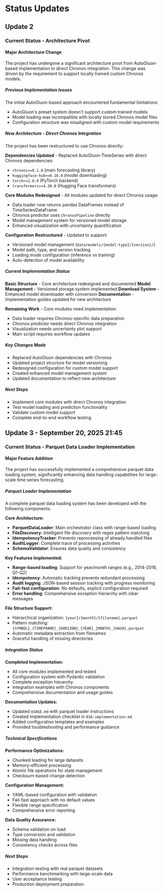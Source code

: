 # Status Updates 

## Update 2
### Current Status - Architecture Pivot

#### Major Architecture Change

The project has undergone a significant architecture pivot from AutoGluon-based implementation to direct Chronos integration. This change was driven by the requirement to support locally trained custom Chronos models.

##### **Previous Implementation Issues**
The initial AutoGluon-based approach encountered fundamental limitations:
- AutoGluon's preset system doesn't support custom trained models
- Model loading was incompatible with locally stored Chronos model files
- Configuration structure was misaligned with custom model requirements

##### **New Architecture - Direct Chronos Integration**
The project has been restructured to use Chronos directly:

**Dependencies Updated** - Replaced AutoGluon-TimeSeries with direct Chronos dependencies:
- `chronos>=0.1.0` (main forecasting library)
- `huggingface-hub>=0.16.0` (model downloading)
- `torch>=2.0.0` (PyTorch backend)
- `transformers>=4.30.0` (Hugging Face transformers)

**Core Modules Redesigned** - All modules updated for direct Chronos usage:
- Data loader now returns pandas DataFrames instead of TimeSeriesDataFrame
- Chronos predictor uses `ChronosPipeline` directly
- Model management system for versioned model storage
- Enhanced visualization with uncertainty quantification

**Configuration Restructured** - Updated to support:
- Versioned model management (`data/models/{model-type}/{version}/`)
- Model path, type, and version tracking
- Loading mode configuration (inference vs training)
- Auto-detection of model availability

##### **Current Implementation Status**
**Basic Structure** - Core architecture redesigned and documented
**Model Management** - Versioned storage system implemented
**Download System** - Enhanced model downloader with conversion
**Documentation** - Implementation guides updated for new architecture

**Remaining Work** - Core modules need implementation:
- Data loader requires Chronos-specific data preparation
- Chronos predictor needs direct Chronos integration
- Visualization needs uncertainty plot support
- Main script requires workflow updates

##### **Key Changes Made**
- Replaced AutoGluon dependencies with Chronos
- Updated project structure for model versioning
- Redesigned configuration for custom model support
- Created enhanced model management system
- Updated documentation to reflect new architecture

##### **Next Steps**
- Implement core modules with direct Chronos integration
- Test model loading and prediction functionality
- Validate custom model support
- Complete end-to-end workflow testing

## Update 3 - September 20, 2025 21:45
### Current Status - Parquet Data Loader Implementation

#### Major Feature Addition

The project has successfully implemented a comprehensive parquet data loading system, significantly enhancing data handling capabilities for large-scale time series forecasting.

##### **Parquet Loader Implementation**

A complete parquet data loading system has been developed with the following components:

**Core Architecture:**
- **ParquetDataLoader**: Main orchestrator class with range-based loading
- **FileDiscovery**: Intelligent file discovery with regex pattern matching
- **IdempotencyTracker**: Prevents reprocessing of already handled files
- **AuditLogger**: Complete trace of processing activities
- **SchemaValidator**: Ensures data quality and consistency

**Key Features Implemented:**
- **Range-based loading**: Support for year/month ranges (e.g., 2014-2016, Q1-Q2)
- **Idempotency**: Automatic tracking prevents redundant processing
- **Audit logging**: JSON-based session tracking with progress monitoring
- **Fail-fast configuration**: No defaults, explicit configuration required
- **Error handling**: Comprehensive exception hierarchy with clear messages

**File Structure Support:**
- Hierarchical organization: `{year}/{month}/{filename}.parquet`
- Pattern matching: `{SYMBOL}_{TIMEFRAME}_{HORIZON}_{YEAR}_{MONTH}_{HASH}.parquet`
- Automatic metadata extraction from filenames
- Graceful handling of missing directories

##### **Integration Status**

**Completed Implementation:**
- All core modules implemented and tested
- Configuration system with Pydantic validation
- Complete exception hierarchy
- Integration examples with Chronos components
- Comprehensive documentation and usage guides

**Documentation Updates:**
- Updated `USAGE.md` with parquet loader instructions
- Created implementation checklist in `03A-implementation.md`
- Added configuration templates and examples
- Provided troubleshooting and performance guidance

##### **Technical Specifications**

**Performance Optimizations:**
- Chunked loading for large datasets
- Memory-efficient processing
- Atomic file operations for state management
- Checksum-based change detection

**Configuration Management:**
- YAML-based configuration with validation
- Fail-fast approach with no default values
- Flexible range specification
- Comprehensive error reporting

**Data Quality Assurance:**
- Schema validation on load
- Type conversion and validation
- Missing data handling
- Consistency checks across files

##### **Next Steps**
- Integration testing with real parquet datasets
- Performance benchmarking with large-scale data
- User acceptance testing
- Production deployment preparation
